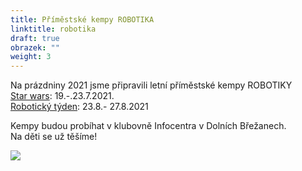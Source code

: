 ```yaml
---
title: Příměstské kempy ROBOTIKA
linktitle: robotika
draft: true
obrazek: ""
weight: 3
---
```

Na prázdniny 2021 jsme připravili letní příměstské kempy ROBOTIKY\
[Star wars](https://kiddum.webooker.eu/Courses/Register/102479?returnUrl=Courses&tabName=detail): 19.-.23.7.2021. \
[Robotický týden](https://kiddum.webooker.eu/Courses/Register/104406?returnUrl=Courses&tabName=detail): 23.8.- 27.8.2021

Kempy budou probíhat v klubovně Infocentra v Dolních Břežanech.\
Na děti se už těšíme!

![](/assets/media/kempy_robotika.jpg)
